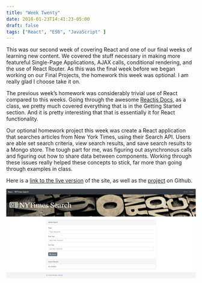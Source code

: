 ```yaml
---
title: "Week Twenty"
date: 2018-01-23T14:41:23-05:00
draft: false
tags: ["React", "ES6", "JavaScript" ]
---
```


This was our second week of covering React and one of our final weeks of learning new content. We covered the stuff necessary in making more featureful Single-Page Applications, AJAX calls, conditional rendering, and the use of React Router. As this was the final week before we began working on our Final Projects, the homework this week was optional. I am really glad I choose take it on.

The previous week’s homework was considerably trivial use of React compared to this weeks. Going through the awesome [Reactjs Docs](https://reactjs.org/), as a class, we pretty much covered everything that is in the Getting Started section. And it is pretty interesting that that is essentially it for React functionality.

Our optional homework project this week was create  a React application that searches articles from New York Times, using their Search API. Users are able set search criteria, view search results, and save search results to a Mongo store. The tough part for me, was figuring out asynchronous calls and figuring out how to share data between components. Working through these issues really helped these concepts to stick, far more than going through examples in class.

Here is a [link to the live version](https://searchnytreact.herokuapp.com/) of the site, as well as the [project](https://github.com/ovieh/Article-Search) on Github.

![Article Search Screenshot](/img/week-20.png)